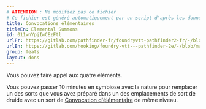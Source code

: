 ```yaml
---
# ATTENTION : Ne modifiez pas ce fichier
# Ce fichier est généré automatiquement par un script d'après les données du module Foundry VTT officiel et de sa traduction
title: Convocations élémentaires
titleEn: Elemental Summons
id: 011wnYpjIwCEzFtl
urlFr: https://gitlab.com/pathfinder-fr/foundryvtt-pathfinder2-fr/-/blob/master/data/feats/011wnYpjIwCEzFtl.htm
urlEn: https://gitlab.com/hooking/foundry-vtt---pathfinder-2e/-/blob/master/packs/data/feats.db/elemental-summons.json
group: feats
layout: dons
---
```

Vous pouvez faire appel aux quatre éléments.

Vous pouvez passer 10 minutes en symbiose avec la nature pour remplacer un des sorts que vous avez préparé dans un des emplacements de sort de druide avec un sort de [Convocation d'élémentaire](../spells/convocation-d-élémentaire.md) de même niveau.


